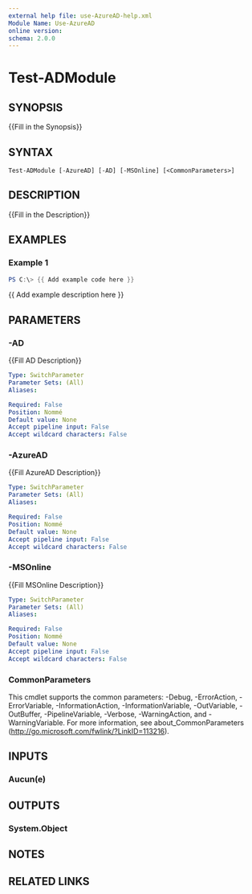 ```yaml
---
external help file: use-AzureAD-help.xml
Module Name: Use-AzureAD
online version:
schema: 2.0.0
---
```


# Test-ADModule

## SYNOPSIS
{{Fill in the Synopsis}}

## SYNTAX

```
Test-ADModule [-AzureAD] [-AD] [-MSOnline] [<CommonParameters>]
```

## DESCRIPTION
{{Fill in the Description}}

## EXAMPLES

### Example 1
```powershell
PS C:\> {{ Add example code here }}
```

{{ Add example description here }}

## PARAMETERS

### -AD
{{Fill AD Description}}

```yaml
Type: SwitchParameter
Parameter Sets: (All)
Aliases:

Required: False
Position: Nommé
Default value: None
Accept pipeline input: False
Accept wildcard characters: False
```

### -AzureAD
{{Fill AzureAD Description}}

```yaml
Type: SwitchParameter
Parameter Sets: (All)
Aliases:

Required: False
Position: Nommé
Default value: None
Accept pipeline input: False
Accept wildcard characters: False
```

### -MSOnline
{{Fill MSOnline Description}}

```yaml
Type: SwitchParameter
Parameter Sets: (All)
Aliases:

Required: False
Position: Nommé
Default value: None
Accept pipeline input: False
Accept wildcard characters: False
```

### CommonParameters
This cmdlet supports the common parameters: -Debug, -ErrorAction, -ErrorVariable, -InformationAction, -InformationVariable, -OutVariable, -OutBuffer, -PipelineVariable, -Verbose, -WarningAction, and -WarningVariable.
For more information, see about_CommonParameters (http://go.microsoft.com/fwlink/?LinkID=113216).

## INPUTS

### Aucun(e)

## OUTPUTS

### System.Object
## NOTES

## RELATED LINKS
